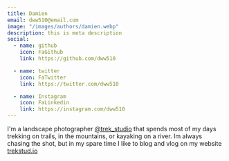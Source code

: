 ```yaml
---
title: Damien
email: dww510@email.com
image: "/images/authors/damien.webp"
description: this is meta description
social:
  - name: github
    icon: FaGithub
    link: https://github.com/dww510

  - name: twitter
    icon: FaTwitter
    link: https://twitter.com/dww510

  - name: Instagram
    icon: FaLinkedin
    link: https://instagram.com/dww510
---
```


I'm a landscape photographer <a href="https://trek.studio">@trek_studio</a> that spends most of my days trekking on trails, in the mountains, or kayaking on a river. Im always chasing the shot, but in my spare time I like to blog and vlog on my website <a href="https://trekstud.io">trekstud.io</a>